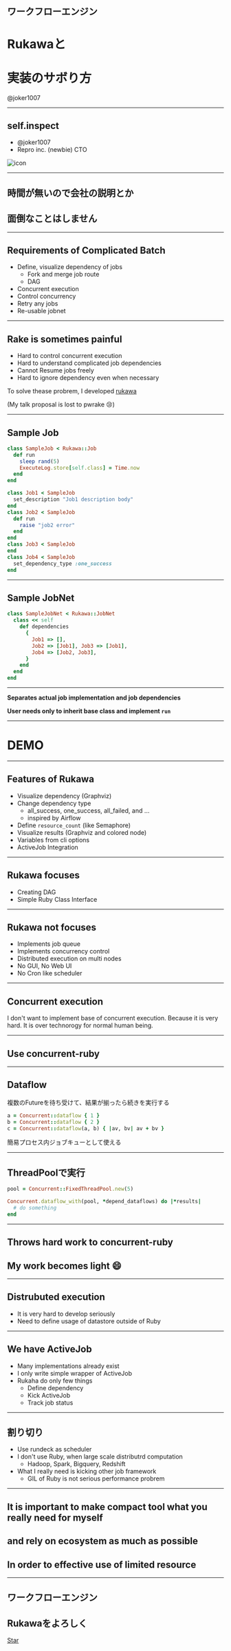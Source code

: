 ## **ワークフローエンジン**
# **Rukawaと**
# **実装のサボり方**

@joker1007

---

## **self.inspect**
- @joker1007
- Repro inc. (newbie) CTO

![icon](icon.jpg)

---

## **時間が無いので会社の説明とか**
## **面倒なことはしません**

---

## **Requirements of Complicated Batch**
- Define, visualize dependency of jobs
  - Fork and merge job route
  - DAG
- Concurrent execution
- Control concurrency
- Retry any jobs
- Re-usable jobnet

---

## Rake is sometimes painful

- Hard to control concurrent execution
- Hard to understand complicated job dependencies
- Cannot Resume jobs freely
- Hard to ignore dependency even when necessary

To solve thease probrem, I developed [rukawa](https://github.com/joker1007/rukawa)

(My talk proposal is lost to pwrake :cry:)

---

## **Sample Job**
```ruby
class SampleJob < Rukawa::Job
  def run
    sleep rand(5)
    ExecuteLog.store[self.class] = Time.now
  end
end

class Job1 < SampleJob
  set_description "Job1 description body"
end
class Job2 < SampleJob
  def run
    raise "job2 error"
  end
end
class Job3 < SampleJob
end
class Job4 < SampleJob
  set_dependency_type :one_success
end
```

---

## **Sample JobNet**

```ruby
class SampleJobNet < Rukawa::JobNet
  class << self
    def dependencies
      {
        Job1 => [],
        Job2 => [Job1], Job3 => [Job1],
        Job4 => [Job2, Job3],
      }
    end
  end
end
```

---

**Separates actual job implementation and job dependencies**

**User needs only to inherit base class and implement `run`**

---

# **DEMO**

---

## **Features of Rukawa**

- Visualize dependency (Graphviz)
- Change dependency type
  - all\_success, one\_success, all\_failed, and ...
  - inspired by Airflow
- Define `resource_count` (like Semaphore)
- Visualize results (Graphviz and colored node)
- Variables from cli options
- ActiveJob Integration

---

## **Rukawa focuses**

- Creating DAG
- Simple Ruby Class Interface

---

## **Rukawa not focuses**

- Implements job queue
- Implements concurrency control
- Distributed execution on multi nodes
- No GUI, No Web UI
- No Cron like scheduler

---

## Concurrent execution

I don't want to implement base of concurrent execution.
Because it is very hard.
It is over technorogy for normal human being.

---

## **Use concurrent-ruby**

---

## **Dataflow**

複数のFutureを待ち受けて、結果が揃ったら続きを実行する

```ruby
a = Concurrent::dataflow { 1 }
b = Concurrent::dataflow { 2 }
c = Concurrent::dataflow(a, b) { |av, bv| av + bv }
```

簡易プロセス内ジョブキューとして使える

---

## **ThreadPoolで実行**

```ruby
pool = Concurrent::FixedThreadPool.new(5)

Concurrent.dataflow_with(pool, *depend_dataflows) do |*results|
  # do something
end
```

---

## **Throws hard work to concurrent-ruby**
## **My work becomes light :smile:**

---

## **Distrubuted execution**

- It is very hard to develop seriously
- Need to define usage of datastore outside of Ruby

---

## **We have ActiveJob**

- Many implementations already exist
- I only write simple wrapper of ActiveJob
- Rukaha do only few things
  - Define dependency
  - Kick ActiveJob
  - Track job status

---

## 割り切り

- Use rundeck as scheduler
- I don't use Ruby, when large scale distributrd computation
  - Hadoop, Spark, Bigquery, Redshift
- What I really need is kicking other job framework
  - GIL of Ruby is not serious performance probrem

---

## **It is important to make compact tool what you really need for myself**
## **and rely on ecosystem as much as possible**
## **In order to effective use of limited resource**

---

## **ワークフローエンジン**
## **Rukawaをよろしく**

<a aria-label="Star joker1007/rukawa on GitHub" data-count-aria-label="# stargazers on GitHub" data-count-api="/repos/joker1007/rukawa#stargazers_count" data-count-href="/joker1007/rukawa/stargazers" data-style="mega" data-icon="octicon-star" href="https://github.com/joker1007/rukawa" class="github-button">Star</a>
<script async defer id="github-bjs" src="https://buttons.github.io/buttons.js"></script>
